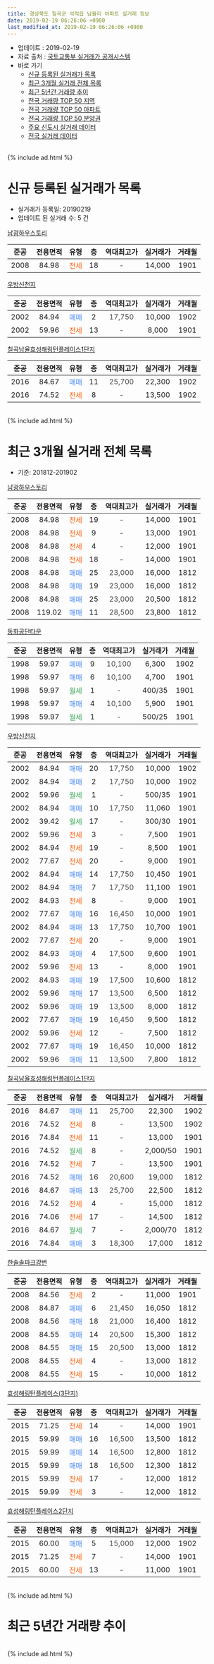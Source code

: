 ```yaml
---
title: 경상북도 칠곡군 석적읍 남율리 아파트 실거래 정보
date: 2019-02-19 06:26:06 +0900
last_modified_at: 2019-02-19 06:26:06 +0900
---
```


* 업데이트 : 2019-02-19
* 자료 출처 : [국토교통부 실거래가 공개시스템](http://rt.molit.go.kr)
* 바로 가기
    * [신규 등록된 실거래가 목록](#신규-등록된-실거래가-목록)
    * [최근 3개월 실거래 전체 목록](#최근-3개월-실거래-전체-목록)
    * [최근 5년간 거래량 추이](#최근-5년간-거래량-추이)
    * [전국 거래량 TOP 50 지역](https://ayogom.github.io/apt-trade-info/최근-3개월-전국에서-가장-거래가-많이-발생한-지역)
    * [전국 거래량 TOP 50 아파트](https://ayogom.github.io/apt-trade-info/최근-3개월-전국에서-가장-거래가-많이-발생한-아파트)
    * [전국 거래량 TOP 50 분양권](https://ayogom.github.io/apt-trade-info/최근-3개월-전국에서-가장-거래가-많이-발생한-분양권)
    * [주요 신도시 실거래 데이터](https://ayogom.github.io/apt-trade-info/주요-신도시)
    * [전국 실거래 데이터](https://ayogom.github.io/apt-trade-info/전국)
<br>
{% include ad.html %}
<br>

# 신규 등록된 실거래가 목록
* 실거래가 등록일: 20190219
* 업데이트 된 실거래 수: 5 건


[남광하우스토리](https://search.naver.com/search.naver?query=%EA%B2%BD%EC%83%81%EB%B6%81%EB%8F%84+%EC%B9%A0%EA%B3%A1%EA%B5%B0+%EC%84%9D%EC%A0%81%EC%9D%8D+%EB%82%A8%EC%9C%A8%EB%A6%AC+%EB%82%A8%EA%B4%91%ED%95%98%EC%9A%B0%EC%8A%A4%ED%86%A0%EB%A6%AC)

|준공|전용면적|유형|층|역대최고가|실거래가|거래월|
|:---:|:---:|:---:|:---:|:---:|:---:|:---:|
|2008|84.98|<span style="color:#ff5a00">전세</span>|18|<span style="color:#444444">-</span>|14,000|1901|

[우방신천지](https://search.naver.com/search.naver?query=%EA%B2%BD%EC%83%81%EB%B6%81%EB%8F%84+%EC%B9%A0%EA%B3%A1%EA%B5%B0+%EC%84%9D%EC%A0%81%EC%9D%8D+%EB%82%A8%EC%9C%A8%EB%A6%AC+%EC%9A%B0%EB%B0%A9%EC%8B%A0%EC%B2%9C%EC%A7%80)

|준공|전용면적|유형|층|역대최고가|실거래가|거래월|
|:---:|:---:|:---:|:---:|:---:|:---:|:---:|
|2002|84.94|<span style="color:#4285f3">매매</span>|2|<span style="color:#444444">17,750</span>|10,000|1902|
|2002|59.96|<span style="color:#ff5a00">전세</span>|13|<span style="color:#444444">-</span>|8,000|1901|

[칠곡남율효성해링턴플레이스1단지](https://search.naver.com/search.naver?query=%EA%B2%BD%EC%83%81%EB%B6%81%EB%8F%84+%EC%B9%A0%EA%B3%A1%EA%B5%B0+%EC%84%9D%EC%A0%81%EC%9D%8D+%EB%82%A8%EC%9C%A8%EB%A6%AC+%EC%B9%A0%EA%B3%A1%EB%82%A8%EC%9C%A8%ED%9A%A8%EC%84%B1%ED%95%B4%EB%A7%81%ED%84%B4%ED%94%8C%EB%A0%88%EC%9D%B4%EC%8A%A41%EB%8B%A8%EC%A7%80)

|준공|전용면적|유형|층|역대최고가|실거래가|거래월|
|:---:|:---:|:---:|:---:|:---:|:---:|:---:|
|2016|84.67|<span style="color:#4285f3">매매</span>|11|<span style="color:#444444">25,700</span>|22,300|1902|
|2016|74.52|<span style="color:#ff5a00">전세</span>|8|<span style="color:#444444">-</span>|13,500|1902|


<br>
{% include ad.html %}
<br>

# 최근 3개월 실거래 전체 목록
* 기준: 201812-201902


[남광하우스토리](https://search.naver.com/search.naver?query=%EA%B2%BD%EC%83%81%EB%B6%81%EB%8F%84+%EC%B9%A0%EA%B3%A1%EA%B5%B0+%EC%84%9D%EC%A0%81%EC%9D%8D+%EB%82%A8%EC%9C%A8%EB%A6%AC+%EB%82%A8%EA%B4%91%ED%95%98%EC%9A%B0%EC%8A%A4%ED%86%A0%EB%A6%AC)

|준공|전용면적|유형|층|역대최고가|실거래가|거래월|
|:---:|:---:|:---:|:---:|:---:|:---:|:---:|
|2008|84.98|<span style="color:#ff5a00">전세</span>|19|<span style="color:#444444">-</span>|14,000|1901|
|2008|84.98|<span style="color:#ff5a00">전세</span>|9|<span style="color:#444444">-</span>|13,000|1901|
|2008|84.98|<span style="color:#ff5a00">전세</span>|4|<span style="color:#444444">-</span>|12,000|1901|
|2008|84.98|<span style="color:#ff5a00">전세</span>|18|<span style="color:#444444">-</span>|14,000|1901|
|2008|84.98|<span style="color:#4285f3">매매</span>|25|<span style="color:#444444">23,000</span>|16,000|1812|
|2008|84.98|<span style="color:#4285f3">매매</span>|19|<span style="color:#444444">23,000</span>|16,000|1812|
|2008|84.98|<span style="color:#4285f3">매매</span>|25|<span style="color:#444444">23,000</span>|20,500|1812|
|2008|119.02|<span style="color:#4285f3">매매</span>|11|<span style="color:#444444">28,500</span>|23,800|1812|

[동화공단타운](https://search.naver.com/search.naver?query=%EA%B2%BD%EC%83%81%EB%B6%81%EB%8F%84+%EC%B9%A0%EA%B3%A1%EA%B5%B0+%EC%84%9D%EC%A0%81%EC%9D%8D+%EB%82%A8%EC%9C%A8%EB%A6%AC+%EB%8F%99%ED%99%94%EA%B3%B5%EB%8B%A8%ED%83%80%EC%9A%B4)

|준공|전용면적|유형|층|역대최고가|실거래가|거래월|
|:---:|:---:|:---:|:---:|:---:|:---:|:---:|
|1998|59.97|<span style="color:#4285f3">매매</span>|9|<span style="color:#444444">10,100</span>|6,300|1902|
|1998|59.97|<span style="color:#4285f3">매매</span>|6|<span style="color:#444444">10,100</span>|4,700|1901|
|1998|59.97|<span style="color:#34a853">월세</span>|1|<span style="color:#444444">-</span>|400/35|1901|
|1998|59.97|<span style="color:#4285f3">매매</span>|4|<span style="color:#444444">10,100</span>|5,900|1901|
|1998|59.97|<span style="color:#34a853">월세</span>|1|<span style="color:#444444">-</span>|500/25|1901|

[우방신천지](https://search.naver.com/search.naver?query=%EA%B2%BD%EC%83%81%EB%B6%81%EB%8F%84+%EC%B9%A0%EA%B3%A1%EA%B5%B0+%EC%84%9D%EC%A0%81%EC%9D%8D+%EB%82%A8%EC%9C%A8%EB%A6%AC+%EC%9A%B0%EB%B0%A9%EC%8B%A0%EC%B2%9C%EC%A7%80)

|준공|전용면적|유형|층|역대최고가|실거래가|거래월|
|:---:|:---:|:---:|:---:|:---:|:---:|:---:|
|2002|84.94|<span style="color:#4285f3">매매</span>|20|<span style="color:#444444">17,750</span>|10,000|1902|
|2002|84.94|<span style="color:#4285f3">매매</span>|2|<span style="color:#444444">17,750</span>|10,000|1902|
|2002|59.96|<span style="color:#34a853">월세</span>|1|<span style="color:#444444">-</span>|500/35|1901|
|2002|84.94|<span style="color:#4285f3">매매</span>|10|<span style="color:#444444">17,750</span>|11,060|1901|
|2002|39.42|<span style="color:#34a853">월세</span>|17|<span style="color:#444444">-</span>|300/30|1901|
|2002|59.96|<span style="color:#ff5a00">전세</span>|3|<span style="color:#444444">-</span>|7,500|1901|
|2002|84.94|<span style="color:#ff5a00">전세</span>|19|<span style="color:#444444">-</span>|8,500|1901|
|2002|77.67|<span style="color:#ff5a00">전세</span>|20|<span style="color:#444444">-</span>|9,000|1901|
|2002|84.94|<span style="color:#4285f3">매매</span>|14|<span style="color:#444444">17,750</span>|10,450|1901|
|2002|84.94|<span style="color:#4285f3">매매</span>|7|<span style="color:#444444">17,750</span>|11,100|1901|
|2002|84.93|<span style="color:#ff5a00">전세</span>|8|<span style="color:#444444">-</span>|9,000|1901|
|2002|77.67|<span style="color:#4285f3">매매</span>|16|<span style="color:#444444">16,450</span>|10,000|1901|
|2002|84.94|<span style="color:#4285f3">매매</span>|13|<span style="color:#444444">17,750</span>|10,700|1901|
|2002|77.67|<span style="color:#ff5a00">전세</span>|20|<span style="color:#444444">-</span>|9,000|1901|
|2002|84.93|<span style="color:#4285f3">매매</span>|4|<span style="color:#444444">17,500</span>|9,600|1901|
|2002|59.96|<span style="color:#ff5a00">전세</span>|13|<span style="color:#444444">-</span>|8,000|1901|
|2002|84.93|<span style="color:#4285f3">매매</span>|19|<span style="color:#444444">17,500</span>|10,600|1812|
|2002|59.96|<span style="color:#4285f3">매매</span>|17|<span style="color:#444444">13,500</span>|6,500|1812|
|2002|59.96|<span style="color:#4285f3">매매</span>|19|<span style="color:#444444">13,500</span>|8,000|1812|
|2002|77.67|<span style="color:#4285f3">매매</span>|19|<span style="color:#444444">16,450</span>|9,500|1812|
|2002|59.96|<span style="color:#ff5a00">전세</span>|12|<span style="color:#444444">-</span>|7,500|1812|
|2002|77.67|<span style="color:#4285f3">매매</span>|19|<span style="color:#444444">16,450</span>|10,000|1812|
|2002|59.96|<span style="color:#4285f3">매매</span>|11|<span style="color:#444444">13,500</span>|7,800|1812|

[칠곡남율효성해링턴플레이스1단지](https://search.naver.com/search.naver?query=%EA%B2%BD%EC%83%81%EB%B6%81%EB%8F%84+%EC%B9%A0%EA%B3%A1%EA%B5%B0+%EC%84%9D%EC%A0%81%EC%9D%8D+%EB%82%A8%EC%9C%A8%EB%A6%AC+%EC%B9%A0%EA%B3%A1%EB%82%A8%EC%9C%A8%ED%9A%A8%EC%84%B1%ED%95%B4%EB%A7%81%ED%84%B4%ED%94%8C%EB%A0%88%EC%9D%B4%EC%8A%A41%EB%8B%A8%EC%A7%80)

|준공|전용면적|유형|층|역대최고가|실거래가|거래월|
|:---:|:---:|:---:|:---:|:---:|:---:|:---:|
|2016|84.67|<span style="color:#4285f3">매매</span>|11|<span style="color:#444444">25,700</span>|22,300|1902|
|2016|74.52|<span style="color:#ff5a00">전세</span>|8|<span style="color:#444444">-</span>|13,500|1902|
|2016|74.84|<span style="color:#ff5a00">전세</span>|11|<span style="color:#444444">-</span>|13,000|1901|
|2016|74.52|<span style="color:#34a853">월세</span>|8|<span style="color:#444444">-</span>|2,000/50|1901|
|2016|74.52|<span style="color:#ff5a00">전세</span>|7|<span style="color:#444444">-</span>|13,500|1901|
|2016|74.52|<span style="color:#4285f3">매매</span>|16|<span style="color:#444444">20,600</span>|19,000|1812|
|2016|84.67|<span style="color:#4285f3">매매</span>|13|<span style="color:#444444">25,700</span>|22,500|1812|
|2016|74.52|<span style="color:#ff5a00">전세</span>|4|<span style="color:#444444">-</span>|15,000|1812|
|2016|74.06|<span style="color:#ff5a00">전세</span>|17|<span style="color:#444444">-</span>|14,500|1812|
|2016|84.67|<span style="color:#34a853">월세</span>|7|<span style="color:#444444">-</span>|2,000/70|1812|
|2016|74.84|<span style="color:#4285f3">매매</span>|3|<span style="color:#444444">18,300</span>|17,000|1812|


<script async src="//pagead2.googlesyndication.com/pagead/js/adsbygoogle.js"></script>
<!-- 기본 -->
<ins class="adsbygoogle"
     style="display:block"
     data-ad-client="ca-pub-2446590836940007"
     data-ad-slot="1659523306"
     data-ad-format="auto"
     data-full-width-responsive="true"></ins>
<script>
(adsbygoogle = window.adsbygoogle || []).push({});
</script>


[한솔솔파크강변](https://search.naver.com/search.naver?query=%EA%B2%BD%EC%83%81%EB%B6%81%EB%8F%84+%EC%B9%A0%EA%B3%A1%EA%B5%B0+%EC%84%9D%EC%A0%81%EC%9D%8D+%EB%82%A8%EC%9C%A8%EB%A6%AC+%ED%95%9C%EC%86%94%EC%86%94%ED%8C%8C%ED%81%AC%EA%B0%95%EB%B3%80)

|준공|전용면적|유형|층|역대최고가|실거래가|거래월|
|:---:|:---:|:---:|:---:|:---:|:---:|:---:|
|2008|84.56|<span style="color:#ff5a00">전세</span>|2|<span style="color:#444444">-</span>|11,000|1901|
|2008|84.87|<span style="color:#4285f3">매매</span>|6|<span style="color:#444444">21,450</span>|16,050|1812|
|2008|84.56|<span style="color:#4285f3">매매</span>|18|<span style="color:#444444">21,000</span>|16,400|1812|
|2008|84.55|<span style="color:#4285f3">매매</span>|14|<span style="color:#444444">20,500</span>|15,300|1812|
|2008|84.55|<span style="color:#4285f3">매매</span>|15|<span style="color:#444444">20,500</span>|13,000|1812|
|2008|84.55|<span style="color:#ff5a00">전세</span>|4|<span style="color:#444444">-</span>|13,000|1812|
|2008|84.55|<span style="color:#ff5a00">전세</span>|15|<span style="color:#444444">-</span>|10,000|1812|

[효성해링턴플레이스(3단지)](https://search.naver.com/search.naver?query=%EA%B2%BD%EC%83%81%EB%B6%81%EB%8F%84+%EC%B9%A0%EA%B3%A1%EA%B5%B0+%EC%84%9D%EC%A0%81%EC%9D%8D+%EB%82%A8%EC%9C%A8%EB%A6%AC+%ED%9A%A8%EC%84%B1%ED%95%B4%EB%A7%81%ED%84%B4%ED%94%8C%EB%A0%88%EC%9D%B4%EC%8A%A4%283%EB%8B%A8%EC%A7%80%29)

|준공|전용면적|유형|층|역대최고가|실거래가|거래월|
|:---:|:---:|:---:|:---:|:---:|:---:|:---:|
|2015|71.25|<span style="color:#ff5a00">전세</span>|14|<span style="color:#444444">-</span>|14,000|1901|
|2015|59.99|<span style="color:#4285f3">매매</span>|16|<span style="color:#444444">16,500</span>|13,500|1812|
|2015|59.99|<span style="color:#4285f3">매매</span>|14|<span style="color:#444444">16,500</span>|12,800|1812|
|2015|59.99|<span style="color:#4285f3">매매</span>|18|<span style="color:#444444">16,500</span>|12,300|1812|
|2015|59.99|<span style="color:#ff5a00">전세</span>|17|<span style="color:#444444">-</span>|12,000|1812|
|2015|59.99|<span style="color:#ff5a00">전세</span>|3|<span style="color:#444444">-</span>|12,000|1812|

[효성해링턴플레이스2단지](https://search.naver.com/search.naver?query=%EA%B2%BD%EC%83%81%EB%B6%81%EB%8F%84+%EC%B9%A0%EA%B3%A1%EA%B5%B0+%EC%84%9D%EC%A0%81%EC%9D%8D+%EB%82%A8%EC%9C%A8%EB%A6%AC+%ED%9A%A8%EC%84%B1%ED%95%B4%EB%A7%81%ED%84%B4%ED%94%8C%EB%A0%88%EC%9D%B4%EC%8A%A42%EB%8B%A8%EC%A7%80)

|준공|전용면적|유형|층|역대최고가|실거래가|거래월|
|:---:|:---:|:---:|:---:|:---:|:---:|:---:|
|2015|60.00|<span style="color:#4285f3">매매</span>|5|<span style="color:#444444">15,000</span>|12,000|1902|
|2015|71.25|<span style="color:#ff5a00">전세</span>|7|<span style="color:#444444">-</span>|14,000|1901|
|2015|60.00|<span style="color:#ff5a00">전세</span>|13|<span style="color:#444444">-</span>|11,000|1901|


<br>
{% include ad.html %}
<br>

# 최근 5년간 거래량 추이


<div style="width:100%;">
    <canvas id="deal_progress" height="200"></canvas>
</div>

<script>
new Chart(document.getElementById("deal_progress"), {
    type: 'line',
    data: {
        labels: ['201402','201403','201404','201405','201406','201407','201408','201409','201410','201411','201412','201501','201502','201503','201504','201505','201506','201507','201508','201509','201510','201511','201512','201601','201602','201603','201604','201605','201606','201607','201608','201609','201610','201611','201612','201701','201702','201703','201704','201705','201706','201707','201708','201709','201710','201711','201712','201801','201802','201803','201804','201805','201806','201807','201808','201809','201810','201811','201812','201901','201902'],
        datasets: [{
            label: '매매',
            pointRadius: 1,
            data: [26, 31, 30, 27, 25, 19, 27, 32, 31, 23, 23, 23, 15, 36, 22, 15, 18, 17, 25, 33, 26, 18, 13, 18, 15, 34, 9, 20, 17, 13, 17, 16, 23, 20, 20, 16, 25, 25, 18, 31, 23, 32, 24, 23, 30, 27, 20, 40, 20, 40, 26, 22, 23, 24, 14, 18, 21, 22, 20, 8, 5],
            borderColor: "rgba(255, 201, 14, 1)",
            backgroundColor: "rgba(255, 201, 14, 0.5)",
            fill: false,
            lineTension: 0
        },{
            label: '전월세',
            pointRadius: 1,
            data: [17, 21, 14, 21, 11, 22, 13, 16, 18, 19, 16, 18, 11, 12, 20, 19, 21, 17, 26, 29, 25, 5, 12, 17, 20, 23, 14, 15, 22, 26, 46, 37, 35, 22, 24, 24, 22, 22, 8, 19, 19, 20, 32, 21, 20, 26, 20, 28, 31, 29, 24, 22, 21, 29, 23, 20, 16, 21, 8, 21, 1],
            borderColor: "rgba(0, 141, 185, 1)",
            backgroundColor: "rgba(0, 141, 185, 0.5)",
            fill: false,
            lineTension: 0
        }
        ]
    },
    options: {
        responsive: true,
        title: {
            display: false
        },
        tooltips: {
            mode: 'index',
            intersect: false
        },
        hover: {
            mode: 'nearest',
            intersect: true
        },
        scales: {
            xAxes: [{
                display: true,
                scaleLabel: {
                    display: true,
                    labelString: '년/월'
                }
            }],
            yAxes: [{
                display: true,
                ticks: {
                    suggestedMin: 0,
                },
                scaleLabel: {
                    display: true,
                    labelString: '실거래 수'
                }
            }]
        }
    }
});

</script>


<br>
{% include ad.html %}
<br>

